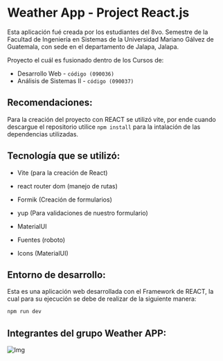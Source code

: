 # Weather App - Project React.js

Esta aplicación fué creada por los estudiantes del 8vo. Semestre de la Facultad de Ingeniería en Sistemas de la Universidad Mariano Gálvez de Guatemala, con sede en el departamento de Jalapa, Jalapa.

Proyecto el cuál es fusionado dentro de los Cursos de:
 
- Desarrollo Web  - `código (090036)`
- Análisis de Sistemas II - `código (090037)`


## Recomendaciones: 
Para la creación del proyecto con REACT se utilizó vite, por ende cuando descargue el repositorio utilice `npm install` para la intalación de las dependencias utilizadas.


## Tecnología que se utilizó: 
  - Vite (para la creación de React)
  - react router dom (manejo de rutas)
  - Formik (Creación de formularios)
  - yup (Para validaciones de nuestro formulario)
  - MaterialUI

  - Fuentes (roboto)
  - Icons (MaterialUI)

## Entorno de desarrollo:
Esta es una aplicación web desarrollada con el Framework de REACT, la cual para su ejecución se debe de realizar de la siguiente manera:
```bash
npm run dev
```

## Integrantes del grupo Weather APP:
![Img](https://github.com/Kevinisky27/WeatherApp/assets/60667480/de2929a8-3fcc-4489-a1a6-0f70519acc7b)